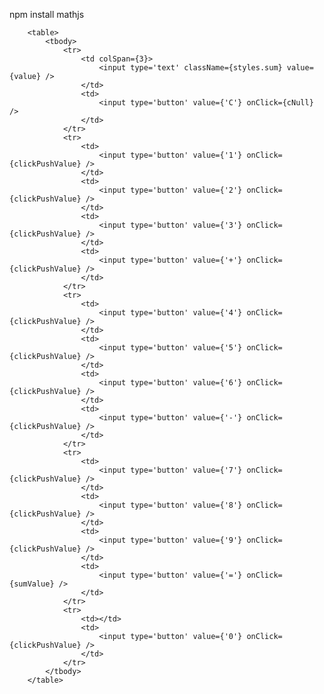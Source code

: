 npm install mathjs

		<table>
			<tbody>
				<tr>
					<td colSpan={3}>
						<input type='text' className={styles.sum} value={value} />
					</td>
					<td>
						<input type='button' value={'C'} onClick={cNull} />
					</td>
				</tr>
				<tr>
					<td>
						<input type='button' value={'1'} onClick={clickPushValue} />
					</td>
					<td>
						<input type='button' value={'2'} onClick={clickPushValue} />
					</td>
					<td>
						<input type='button' value={'3'} onClick={clickPushValue} />
					</td>
					<td>
						<input type='button' value={'+'} onClick={clickPushValue} />
					</td>
				</tr>
				<tr>
					<td>
						<input type='button' value={'4'} onClick={clickPushValue} />
					</td>
					<td>
						<input type='button' value={'5'} onClick={clickPushValue} />
					</td>
					<td>
						<input type='button' value={'6'} onClick={clickPushValue} />
					</td>
					<td>
						<input type='button' value={'-'} onClick={clickPushValue} />
					</td>
				</tr>
				<tr>
					<td>
						<input type='button' value={'7'} onClick={clickPushValue} />
					</td>
					<td>
						<input type='button' value={'8'} onClick={clickPushValue} />
					</td>
					<td>
						<input type='button' value={'9'} onClick={clickPushValue} />
					</td>
					<td>
						<input type='button' value={'='} onClick={sumValue} />
					</td>
				</tr>
				<tr>
					<td></td>
					<td>
						<input type='button' value={'0'} onClick={clickPushValue} />
					</td>
				</tr>
			</tbody>
		</table>
